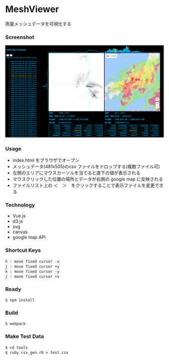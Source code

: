 # MeshViewer
雨量メッシュデータを可視化する

### Screenshot
![top-page](https://github.com/volpe28v/MeshViewer/blob/images/screenshot.png)

### Usage
* index.html をブラウザでオープン
* メッシュデータ(481x505)のcsv ファイルをドロップする(複数ファイル可)
* 左側のエリアにマウスカーソルを当てると直下の値が表示される
* マウスクリックした位置の場所とデータが右側の google map に反映される
* ファイルリスト上の ＜　＞　をクリックすることで表示ファイルを変更できる

### Technology
* Vue.js
* d3.js
* svg
* canvas
* google map API

### Shortcut Keys
```
h : move fixed cursor -x
j : move fixed cursor +y
k : move fixed cursor -y
j : move fixed cursor +x
```

### Ready
```
$ npm install
```

### Build
```
$ webpack
```

### Make Test Data
```
$ cd tools
$ ruby csv_gen.rb > test.csv
```
